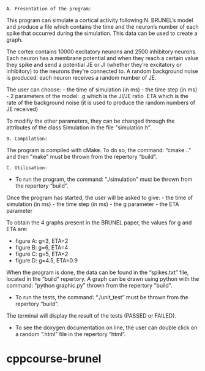 ﻿	A. Presentation of the program:

This program can simulate a cortical activity following N. BRUNEL’s model and produce a file which contains the time and the neuron’s number of each spike that occurred during the simulation. This data can be used to create a graph.

The cortex contains 10000 excitatory neurons and 2500 inhibitory neurons.
Each neuron has a membrane potential and when they reach a certain value they spike and send a potential JE or JI (whether they’re excitatory or inhibitory) to the neurons they’re connected to. A random background noise is produced: each neuron receives a random number of JE.

The user can choose:
	- the time of simulation (in ms)
	- the time step (in ms)
	- 2 parameters of the model:
             .g which is the JI/JE ratio
             .ETA which is the rate of the background noise (it is used 
              to produce the random numbers of JE received)

To modifiy the other parameters, they can be changed through the attributes of the class Simulation in the file "simulation.h”.

	B. Compilation:
	
The program is compiled with cMake. To do so, the command:
	“cmake ..” and then "make"
must be thrown from the repertory “build”.

	C. Utilisation:

- To run the program, the command:
	“./simulation”
must be thrown from the repertory “build”.
   
Once the program has started, the user will be asked to give:
       - the time of simulation (in ms)
       - the time step (in ms)
       - the g parameter
       - the ETA parameter

To obtain the 4 graphs present in the BRUNEL paper, the values for g and ETA are:
 - figure A: g=3, ETA=2
 - figure B: g=6, ETA=4
 - figure C: g=5, ETA=2
 - figure D: g=4.5, ETA=0.9

When the program is done, the data can be found in the “spikes.txt” file, located in the “build” repertory.
A graph can be drawn using python with the command:
	"python graphic.py"
thrown from the repertory "build".

- To run the tests, the command:
	“./unit_test”
must be thrown from the repertory “build”.

The terminal will display the result of the tests (PASSED or FAILED).

- To see the doxygen documentation on line, the user can double click on a random “.html” file in the repertory “html”.
# cppcourse-brunel
